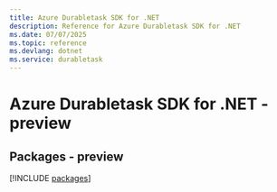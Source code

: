 ```yaml
---
title: Azure Durabletask SDK for .NET
description: Reference for Azure Durabletask SDK for .NET
ms.date: 07/07/2025
ms.topic: reference
ms.devlang: dotnet
ms.service: durabletask
---
```

# Azure Durabletask SDK for .NET - preview
## Packages - preview
[!INCLUDE [packages](durabletask-index.md)]